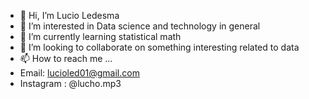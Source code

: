 - 👋 Hi, I’m Lucio Ledesma
- 👀 I’m interested in Data science and technology in general
- 🌱 I’m currently learning statistical math
- 💞️ I’m looking to collaborate on something interesting related to data
- 📫 How to reach me ...
- Email: lucioled01@gmail.com
- Instagram : @lucho.mp3

<!---
lucioled/lucioled is a ✨ special ✨ repository because its `README.md` (this file) appears on your GitHub profile.
You can click the Preview link to take a look at your changes.
--->
